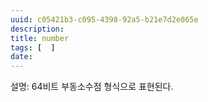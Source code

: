 ```yaml
---
uuid: c05421b3-c095-4398-92a5-b21e7d2e065e
description: 
title: number
tags: [  ]
date: 
---
```




설명: 64비트 부동소수점 형식으로 표현된다.